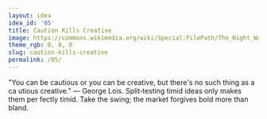 ```yaml
---
layout: idea
idea_id: '05'
title: Caution Kills Creative
image: https://commons.wikimedia.org/wiki/Special:FilePath/The_Night_Watch_-_HD.jpg
theme_rgb: 0, 0, 0
slug: caution-kills-creative
permalink: /05/
---
```


"You can be cautious or you can be creative, but there's no such thing as a ca utious creative." — George Lois. Split‑testing timid ideas only makes them per fectly timid. Take the swing; the market forgives bold more than bland.

